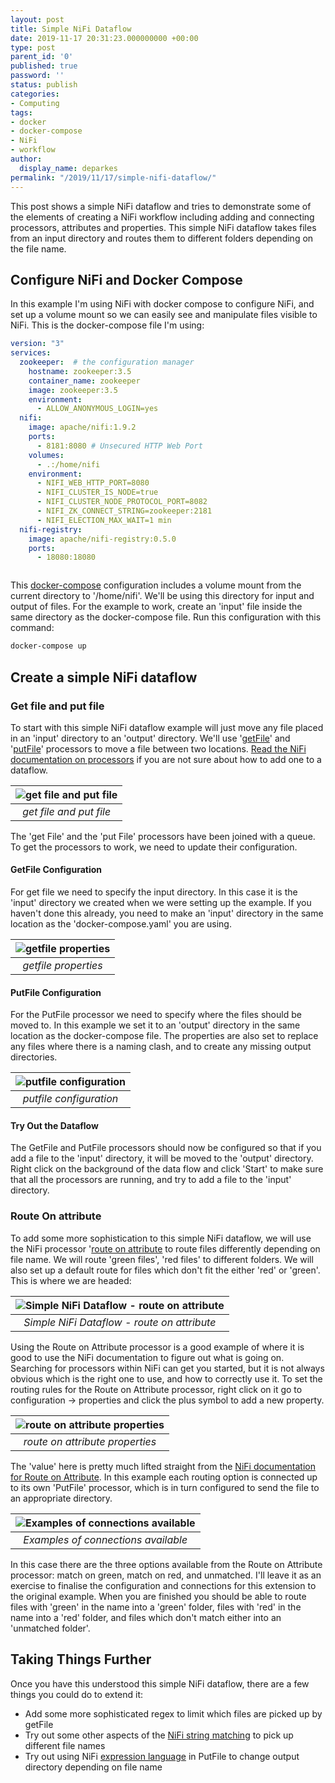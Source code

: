 ```yaml
---
layout: post
title: Simple NiFi Dataflow
date: 2019-11-17 20:31:23.000000000 +00:00
type: post
parent_id: '0'
published: true
password: ''
status: publish
categories:
- Computing
tags:
- docker
- docker-compose
- NiFi
- workflow
author:
  display_name: deparkes
permalink: "/2019/11/17/simple-nifi-dataflow/"
---
```

This post shows a simple NiFi dataflow and tries to demonstrate some of the elements of creating a NiFi workflow including adding and connecting processors, attributes and properties. This simple NiFi dataflow takes files from an input directory and routes them to different folders depending on the file name.
<h2>Configure NiFi and Docker Compose</h2>
In this example I'm using NiFi with docker compose to configure NiFi, and set up a volume mount so we can easily see and manipulate files visible to NiFi.
This is the docker-compose file I'm using:

```yaml
version: "3"
services:
  zookeeper:  # the configuration manager
    hostname: zookeeper:3.5
    container_name: zookeeper
    image: zookeeper:3.5
    environment:
      - ALLOW_ANONYMOUS_LOGIN=yes
  nifi:
    image: apache/nifi:1.9.2
    ports:
      - 8181:8080 # Unsecured HTTP Web Port
    volumes:
      - .:/home/nifi
    environment:
      - NIFI_WEB_HTTP_PORT=8080
      - NIFI_CLUSTER_IS_NODE=true
      - NIFI_CLUSTER_NODE_PROTOCOL_PORT=8082
      - NIFI_ZK_CONNECT_STRING=zookeeper:2181
      - NIFI_ELECTION_MAX_WAIT=1 min
  nifi-registry:
    image: apache/nifi-registry:0.5.0
    ports:
      - 18080:18080
```

<pre></pre>
This <a href="https://docs.docker.com/compose/">docker-compose</a> configuration includes a volume mount from the current directory to '/home/nifi'. We'll be using this directory for input and output of files.
For the example to work, create an 'input' file inside the same directory as the docker-compose file.
Run this configuration with this command:

```bash
docker-compose up
```

<h2>Create a simple NiFi dataflow</h2>
<h3>Get file and put file</h3>
To start with this simple NiFi dataflow example will just move any file placed in an 'input' directory to an 'output' directory.
We'll use '<a href="https://nifi.apache.org/docs/nifi-docs/components/org.apache.nifi/nifi-standard-nar/1.5.0/org.apache.nifi.processors.standard.GetFile/index.html">getFile</a>' and '<a href="https://nifi.apache.org/docs/nifi-docs/components/org.apache.nifi/nifi-standard-nar/1.5.0/org.apache.nifi.processors.standard.PutFile/index.html">putFile</a>' processors to move a file between two locations.
<a href="https://nifi.apache.org/docs/nifi-docs/html/user-guide.html#building-dataflow">Read the NiFi documentation on processors</a> if you are not sure about how to add one to a dataflow.

| ![get file and put file]({{site.baseurl}}/assets/2019/11/1-GetFile-and-PutFile.png) |
|:--:|
| *get file and put file* |

The 'get File' and the 'put File' processors have been joined with a queue. To get the processors to work, we need to update their configuration.
<h4>GetFile Configuration</h4>
For get file we need to specify the input directory. In this case it is the 'input' directory we created when we were setting up the example. If you haven't done this already, you need to make an 'input' directory in the same location as the 'docker-compose.yaml' you are using.

| ![getfile properties]({{site.baseurl}}/assets/2019/11/2-getFile-properties.png) |
|:--:|
| *getfile properties* |

<h4>PutFile Configuration</h4>
For the PutFile processor we need to specify where the files should be moved to. In this example we set it to an 'output' directory in the same location as the docker-compose file.
The properties are also set to replace any files where there is a naming clash, and to create any missing output directories.

| ![putfile configuration]({{site.baseurl}}/assets/2019/11/3-putFile-properties.png) |
|:--:|
| *putfile configuration* |

<h4>Try Out the Dataflow</h4>
The GetFile and PutFile processors should now be configured so that if you add a file to the 'input' directory, it will be moved to the 'output' directory.
Right click on the background of the data flow and click 'Start' to make sure that all the processors are running, and try to add a file to the 'input' directory.
<h3>Route On attribute</h3>
To add some more sophistication to this simple NiFi dataflow, we will use the NiFi processor '<a href="https://nifi.apache.org/docs/nifi-docs/components/org.apache.nifi/nifi-standard-nar/1.6.0/org.apache.nifi.processors.standard.RouteOnAttribute/index.html">route on attribute</a> to route files differently depending on file name. We will route 'green files', 'red files' to different folders. We will also set up a default route for files which don't fit the either 'red' or 'green'.
This is where we are headed:

| ![Simple NiFi Dataflow - route on attribute]({{site.baseurl}}/assets/2019/11/4-More-route-red-and-green-files-differently.png) |
|:--:|
| *Simple NiFi Dataflow - route on attribute* |

Using the Route on Attribute processor is a good example of where it is good to use the NiFi documentation to figure out what is going on. Searching for processors within NiFi can get you started, but it is not always obvious which is the right one to use, and how to correctly use it.
To set the routing rules for the Route on Attribute processor, right click on it go to configuration -&gt; properties and click the plus symbol to add a new property.

| ![route on attribute properties]({{site.baseurl}}/assets/2019/11/5-route-on-attribute-properties.png) |
|:--:|
| *route on attribute properties* |

The 'value' here is pretty much lifted straight from the <a href="https://nifi.apache.org/docs/nifi-docs/components/org.apache.nifi/nifi-standard-nar/1.6.0/org.apache.nifi.processors.standard.RouteOnAttribute/additionalDetails.html">NiFi documentation for Route on Attribute</a>. In this example each routing option is connected up to its own 'PutFile' processor, which is in turn configured to send the file to an appropriate directory.

| ![Examples of connections available]({{site.baseurl}}/assets/2019/11/6-Example-of-connections.png) |
|:--:|
| *Examples of connections available* |

In this case there are the three options available from the Route on Attribute processor: match on green, match on red, and unmatched.
I'll leave it as an exercise to finalise the configuration and connections for this extension to the original example. When you are finished you should be able to route files with 'green' in the name into a 'green' folder, files with 'red' in the name into a 'red' folder, and files which don't match either into an 'unmatched folder'.
<h2>Taking Things Further</h2>
Once you have this understood this simple NiFi dataflow, there are a few things you could do to extend it:
<ul>
<li>Add some more sophisticated regex to limit which files are picked up by getFile</li>
<li>Try out some other aspects of the <a href="https://nifi.apache.org/docs/nifi-docs/html/expression-language-guide.html#searching">NiFi string matching</a> to pick up different file names</li>
<li>Try out using NiFi <a href="https://nifi.apache.org/docs/nifi-docs/html/expression-language-guide.html">expression language</a> in PutFile to change output directory depending on file name</li>
</ul>
